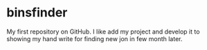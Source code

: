 # binsfinder
My first repository on GitHub.
I like add my project and develop it to showing my hand write for finding new jon in few month later.
